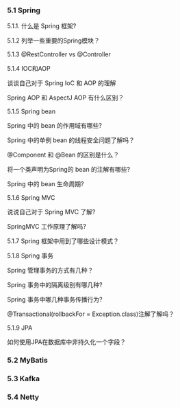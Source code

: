 ### 5.1 Spring

5.1.1. 什么是 Spring 框架?

5.1.2 列举⼀些重要的Spring模块？

5.1.3 @RestController vs @Controller

5.1.4 IOC和AOP

谈谈⾃⼰对于 Spring IoC 和 AOP 的理解

Spring AOP 和 AspectJ AOP 有什么区别？

5.1.5 Spring bean

Spring 中的 bean 的作⽤域有哪些?

Spring 中的单例 bean 的线程安全问题了解吗？

@Component 和 @Bean 的区别是什么？

将⼀个类声明为Spring的 bean 的注解有哪些?

Spring 中的 bean ⽣命周期?

5.1.6 Spring MVC

说说⾃⼰对于 Spring MVC 了解?

SpringMVC ⼯作原理了解吗?

5.1.7 Spring 框架中⽤到了哪些设计模式？

5.1.8 Spring 事务

Spring 管理事务的⽅式有⼏种？

Spring 事务中的隔离级别有哪⼏种?

Spring 事务中哪⼏种事务传播⾏为?

@Transactional(rollbackFor = Exception.class)注解了解吗？

5.1.9 JPA

如何使⽤JPA在数据库中⾮持久化⼀个字段？

### 5.2 MyBatis

### 5.3 Kafka

### 5.4 Netty

